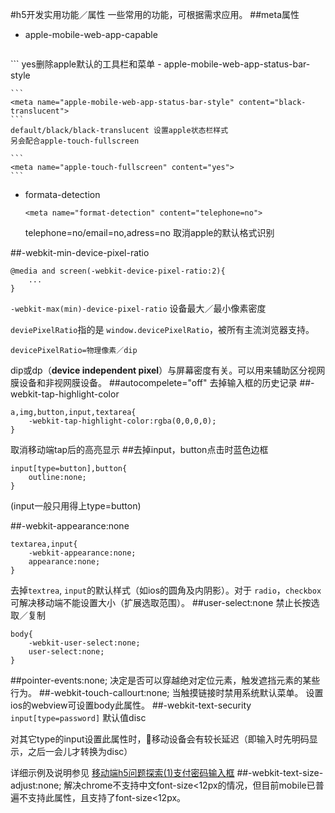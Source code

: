 #h5开发实用功能／属性
一些常用的功能，可根据需求应用。
##meta属性
- apple-mobile-web-app-capable

	```
<meta name="apple-mobile-web-app-capable" content="yes">
	```	
	yes删除apple默认的工具栏和菜单
- apple-mobile-web-app-status-bar-style

	```
	<meta name="apple-mobile-web-app-status-bar-style" content="black-translucent">
	```
	default/black/black-translucent 设置apple状态栏样式
	另会配合apple-touch-fullscreen
	
	```
	<meta name="apple-touch-fullscreen" content="yes">
	```
- formata-detection
	
	```
	<meta name="format-detection" content="telephone=no">
	```
	telephone=no/email=no,adress=no 取消apple的默认格式识别
	
		
##-webkit-min-device-pixel-ratio
```
@media and screen(-webkit-device-pixel-ratio:2){
	...
}
```	
`-webkit-max(min)-device-pixel-ratio` 设备最大／最小像素密度

`deviePixelRatio`指的是 `window.devicePixelRatio`，被所有主流浏览器支持。

`devicePixelRatio=物理像素／dip`

dip或dp（**device independent pixel**）与屏幕密度有关。可以用来辅助区分视网膜设备和非视网膜设备。
##autocompelete="off"
去掉输入框的历史记录
##-webkit-tap-highlight-color

```
a,img,button,input,textarea{
	-webkit-tap-highlight-color:rgba(0,0,0,0);
}
```
取消移动端tap后的高亮显示
##去掉input，button点击时蓝色边框

```
input[type=button],button{
	outline:none;
}
```
(input一般只用得上type=button)

##-webkit-appearance:none

```
textarea,input{
	-webkit-appearance:none;
	appearance:none;
}
```
去掉`textrea`, `input`的默认样式（如ios的圆角及内阴影）。对于 `radio`，`checkbox`可解决移动端不能设置大小（扩展选取范围）。
##user-select:none
禁止长按选取／复制

```
body{
	-webkit-user-select:none;
	user-select:none;
}
```
##pointer-events:none;
决定是否可以穿越绝对定位元素，触发遮挡元素的某些行为。
##-webkit-touch-callourt:none;
当触摸链接时禁用系统默认菜单。
设置ios的webview可设置body此属性。
##-webkit-text-security	
`input[type=password]` 默认值disc

对其它type的input设置此属性时，移动设备会有较长延迟（即输入时先明码显示，之后一会儿才转换为disc）

详细示例及说明参见 [移动端h5问题探索(1)支付密码输入框](https://github.com/JulieLee77/frontend-articles/blob/master/hybrid%20app/mobile-h5-issue1-pay-password.md)
##-webkit-text-size-adjust:none;
解决chrome不支持中文font-size<12px的情况，但目前mobile已普遍不支持此属性，且支持了font-size<12px。

